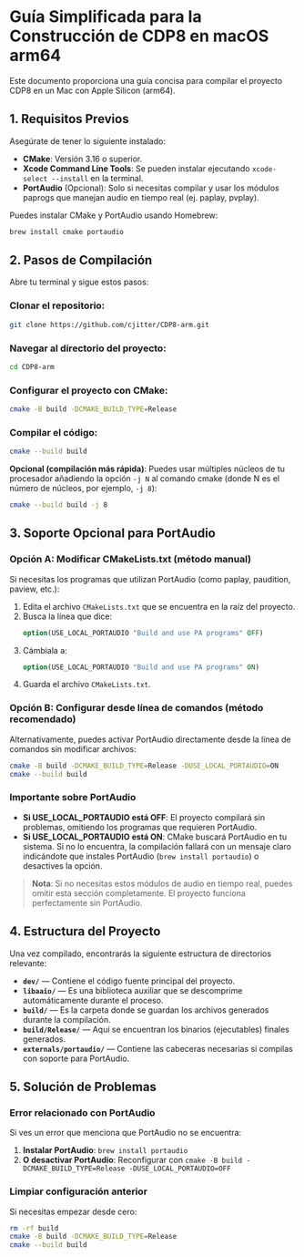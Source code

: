 # Guía Simplificada para la Construcción de CDP8 en macOS arm64

Este documento proporciona una guía concisa para compilar el proyecto CDP8 en un Mac con Apple Silicon (arm64).

## 1. Requisitos Previos

Asegúrate de tener lo siguiente instalado:

- **CMake**: Versión 3.16 o superior.
- **Xcode Command Line Tools**: Se pueden instalar ejecutando `xcode-select --install` en la terminal.
- **PortAudio** (Opcional): Solo si necesitas compilar y usar los módulos paprogs que manejan audio en tiempo real (ej. paplay, pvplay).

Puedes instalar CMake y PortAudio usando Homebrew:

```bash
brew install cmake portaudio
```

## 2. Pasos de Compilación

Abre tu terminal y sigue estos pasos:

### Clonar el repositorio:
```bash
git clone https://github.com/cjitter/CDP8-arm.git
```

### Navegar al directorio del proyecto:
```bash
cd CDP8-arm
```

### Configurar el proyecto con CMake:
```bash
cmake -B build -DCMAKE_BUILD_TYPE=Release
```

### Compilar el código:
```bash
cmake --build build
```

**Opcional (compilación más rápida)**: Puedes usar múltiples núcleos de tu procesador añadiendo la opción `-j N` al comando cmake (donde N es el número de núcleos, por ejemplo, `-j 8`):

```bash
cmake --build build -j 8
```

## 3. Soporte Opcional para PortAudio

### Opción A: Modificar CMakeLists.txt (método manual)

Si necesitas los programas que utilizan PortAudio (como paplay, paudition, paview, etc.):

1. Edita el archivo `CMakeLists.txt` que se encuentra en la raíz del proyecto.
2. Busca la línea que dice:
   ```cmake
   option(USE_LOCAL_PORTAUDIO "Build and use PA programs" OFF)
   ```
3. Cámbiala a:
   ```cmake
   option(USE_LOCAL_PORTAUDIO "Build and use PA programs" ON)
   ```
4. Guarda el archivo `CMakeLists.txt`.

### Opción B: Configurar desde línea de comandos (método recomendado)

Alternativamente, puedes activar PortAudio directamente desde la línea de comandos sin modificar archivos:

```bash
cmake -B build -DCMAKE_BUILD_TYPE=Release -DUSE_LOCAL_PORTAUDIO=ON
cmake --build build
```

### Importante sobre PortAudio

- **Si USE_LOCAL_PORTAUDIO está OFF**: El proyecto compilará sin problemas, omitiendo los programas que requieren PortAudio.
- **Si USE_LOCAL_PORTAUDIO está ON**: CMake buscará PortAudio en tu sistema. Si no lo encuentra, la compilación fallará con un mensaje claro indicándote que instales PortAudio (`brew install portaudio`) o desactives la opción.

> **Nota**: Si no necesitas estos módulos de audio en tiempo real, puedes omitir esta sección completamente. El proyecto funciona perfectamente sin PortAudio.

## 4. Estructura del Proyecto

Una vez compilado, encontrarás la siguiente estructura de directorios relevante:

- **`dev/`** — Contiene el código fuente principal del proyecto.
- **`libaaio/`** — Es una biblioteca auxiliar que se descomprime automáticamente durante el proceso.
- **`build/`** — Es la carpeta donde se guardan los archivos generados durante la compilación.
- **`build/Release/`** — Aquí se encuentran los binarios (ejecutables) finales generados.
- **`externals/portaudio/`** — Contiene las cabeceras necesarias si compilas con soporte para PortAudio.

## 5. Solución de Problemas

### Error relacionado con PortAudio
Si ves un error que menciona que PortAudio no se encuentra:

1. **Instalar PortAudio**: `brew install portaudio`
2. **O desactivar PortAudio**: Reconfigurar con `cmake -B build -DCMAKE_BUILD_TYPE=Release -DUSE_LOCAL_PORTAUDIO=OFF`

### Limpiar configuración anterior
Si necesitas empezar desde cero:

```bash
rm -rf build
cmake -B build -DCMAKE_BUILD_TYPE=Release
cmake --build build
```